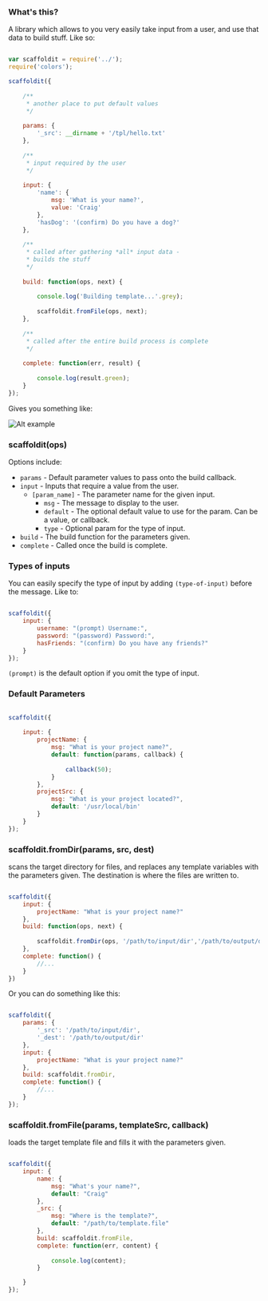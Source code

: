 
### What's this?

A library which allows to you very easily take input from a user, and use that data to build stuff. Like so: 


```javascript

var scaffoldit = require('../');
require('colors');

scaffoldit({
	
	/**
	 * another place to put default values
	 */
	
	params: {
		'_src': __dirname + '/tpl/hello.txt'
	},
	
	/**
	 * input required by the user
	 */
	
	input: {
		'name': {
			msg: 'What is your name?',
			value: 'Craig'
		},
		'hasDog': '(confirm) Do you have a dog?'
	},
	
	/**
	 * called after gathering *all* input data - 
	 * builds the stuff
	 */
	
	build: function(ops, next) {
		
		console.log('Building template...'.grey);
		
		scaffoldit.fromFile(ops, next);
	},
	
	/**
	 * called after the entire build process is complete
	 */
	
	complete: function(err, result) {
		
		console.log(result.green);
	}
});

````

Gives you something like: 

![Alt example](http://i.imgur.com/3Q9Fa.png)


### scaffoldit(ops)

Options include:

- `params` - Default parameter values to pass onto the build callback.
- `input` - Inputs that require a value from the user.
	- `[param_name]` - The parameter name for the given input.
		- `msg` - The message to display to the user.
		- `default` - The optional default value to use for the param. Can be a value, or callback.
		- `type` - Optional param for the type of input.
- `build` - The build function for the parameters given.
- `complete` - Called once the build is complete.


### Types of inputs

You can easily specify the type of input by adding `(type-of-input)` before the message. Like to:

````javascript

scaffoldit({
	input: {
		username: "(prompt) Username:",
		password: "(password) Password:",
		hasFriends: "(confirm) Do you have any friends?"
	}
});

````

`(prompt)` is the default option if you omit the type of input.


### Default Parameters

````javascript

scaffoldit({
	
	input: {
		projectName: {
			msg: "What is your project name?",
			default: function(params, callback)	{ 
				
				callback(50);
			}
		},
		projectSrc: {
			msg: "What is your project located?",
			default: '/usr/local/bin'
		}
	}
});

````


### scaffoldit.fromDir(params, src, dest)

scans the target directory for files, and replaces any template variables with the parameters given. The destination is where the files are written to.

````javascript

scaffoldit({
	input: {
		projectName: "What is your project name?"
	},
	build: function(ops, next) {
		
		scaffoldit.fromDir(ops, '/path/to/input/dir','/path/to/output/dir');
	},
	complete: function() {
		//...
	}
})

````

Or you can do something like this:

````javascript

scaffoldit({
	params: {
		'_src': '/path/to/input/dir',
		'_dest': '/path/to/output/dir'
	},
	input: {
		projectName: "What is your project name?"
	},
	build: scaffoldit.fromDir,
	complete: function() {
		//...
	}
});

````


### scaffoldit.fromFile(params, templateSrc, callback)

loads the target template file and fills it with the parameters given.

````javascript

scaffoldit({
	input: {
		name: {
			msg: "What's your name?",
			default: "Craig"
		},
		_src: {
			msg: "Where is the template?",
			default: "/path/to/template.file"
		},
		build: scaffoldit.fromFile,
		complete: function(err, content) {
			
			console.log(content);
		}

	}
});

````


